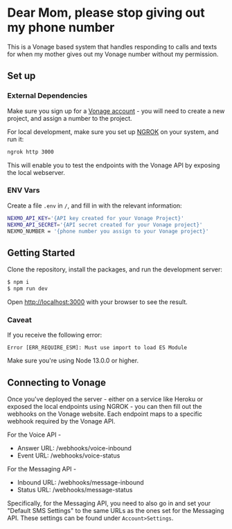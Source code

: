 # Dear Mom, please stop giving out my phone number 

This is a Vonage based system that handles responding to calls and texts for when my mother gives out my Vonage number without my permission. 


## Set up
### External Dependencies

Make sure you sign up for a [Vonage account](https://www.vonage.com/developer-center/) - you will need to create a new project, and assign a number to the project. 

For local development, make sure you set up [NGROK](https://ngrok.com/) on your system, and run it:
```bash
ngrok http 3000
```

This will enable you to test the endpoints with the Vonage API by exposing the local webserver. 

### ENV Vars 

Create a file `.env` in `/`, and fill in with the relevant information:

```bash
NEXMO_API_KEY='{API key created for your Vonage Project}'
NEXMO_API_SECRET='{API secret created for your Vonage project}'
NEXMO_NUMBER = '{phone number you assign to your Vonage project}'
```

## Getting Started

Clone the repository, install the packages, and run the development server:
```bash
$ npm i
$ npm run dev
```

Open [http://localhost:3000](http://localhost:3000) with your browser to see the result.

### Caveat

If you receive the following error:

```
Error [ERR_REQUIRE_ESM]: Must use import to load ES Module
```

Make sure you're using Node 13.0.0 or higher.


## Connecting to Vonage

Once you've deployed the server - either on a service like Heroku or exposed the local endpoints using NGROK - you can then fill out the webhooks on the Vonage website. Each endpoint maps to a specific webhook required by the Vonage API.

For the Voice API - 
- Answer URL: /webhooks/voice-inbound
- Event URL: /webhooks/voice-status

For the Messaging API - 
- Inbound URL: /webhooks/message-inbound
- Status URL: /webhooks/message-status


Specifically, for the Messaging API, you need to also go in and set your "Default SMS Settings" to the same URLs as the ones set for the Messaging API. These settings can be found under `Account>Settings`. 